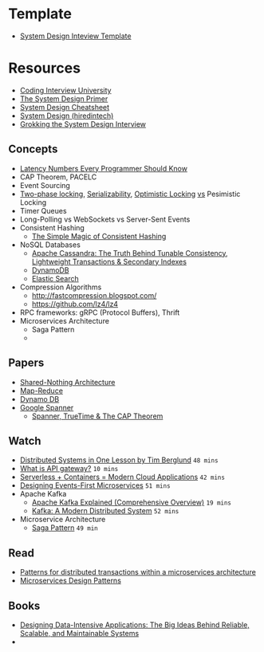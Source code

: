 # Template
- [System Design Inteview Template](system-design-template.md)

# Resources

- [Coding Interview University](https://github.com/jwasham/coding-interview-university)
- [The System Design Primer](https://github.com/donnemartin/system-design-primer)
- [System Design Cheatsheet](https://gist.github.com/vasanthk/485d1c25737e8e72759f)
- [System Design (hiredintech)](https://www.hiredintech.com/classrooms/system-design/)
- [Grokking the System Design Interview](https://www.educative.io/courses/grokking-the-system-design-interview/)


## Concepts
- [Latency Numbers Every Programmer Should Know](https://gist.github.com/jboner/2841832)
- CAP Theorem, PACELC
- Event Sourcing
- [Two-phase locking](https://en.wikipedia.org/wiki/Two-phase_locking), [Serializability](https://en.wikipedia.org/wiki/Serializability), [Optimistic Locking](https://enterprisecraftsmanship.com/posts/optimistic-locking-automatic-retry/) [vs](https://stackoverflow.com/questions/129329/optimistic-vs-pessimistic-locking) Pesimistic Locking
- Timer Queues
- Long-Polling vs WebSockets vs Server-Sent Events
- Consistent Hashing
  - [The Simple Magic of Consistent Hashing](https://www.paperplanes.de/2011/12/9/the-magic-of-consistent-hashing.html)
- NoSQL Databases
  - [Apache Cassandra: The Truth Behind Tunable Consistency, Lightweight Transactions & Secondary Indexes](https://medium.com/yugabyte/apache-cassandra-the-truth-behind-tunable-consistency-lightweight-transactions-secondary-42d928a7d994)
  - [DynamoDB](https://www.dynamodbguide.com/what-is-dynamo-db)
  - [Elastic Search](https://www.elastic.co/)
- Compression Algorithms
  - http://fastcompression.blogspot.com/
  - https://github.com/lz4/lz4 
- RPC frameworks: gRPC (Protocol Buffers), Thrift
- Microservices Architecture
  - Saga Pattern
  -

## Papers
 - [Shared-Nothing Architecture](http://db.cs.berkeley.edu/papers/hpts85-nothing.pdf)
 - [Map-Reduce](https://ai.google/research/pubs/pub62)
 - [Dynamo DB](https://www.dynamodbguide.com/the-dynamo-paper/)
 - [Google Spanner](https://ai.google/research/pubs/pub45855)
   - [Spanner, TrueTime & The CAP Theorem](https://storage.googleapis.com/pub-tools-public-publication-data/pdf/45855.pdf)

## Watch

- [Distributed Systems in One Lesson by Tim Berglund](https://www.youtube.com/watch?v=Y6Ev8GIlbxc) `48 mins`
- [What is API gateway?](https://www.youtube.com/watch?v=vHQqQBYJtLI) `10 mins`
- [Serverless + Containers = Modern Cloud Applications](https://www.youtube.com/watch?v=q9Wa5KJURec) `42 mins`
- [Designing Events-First Microservices](https://www.infoq.com/presentations/microservices-events-first-design/) `51 mins`
- Apache Kafka
  - [Apache Kafka Explained (Comprehensive Overview)](https://www.youtube.com/watch?v=JalUUBKdcA0) `19 mins`
  - [Kafka: A Modern Distributed System](https://www.youtube.com/watch?v=Ea3aoACnbEk) `52 mins`
- Microservice Architecture
  - [Saga Pattern](https://www.youtube.com/watch?v=YPbGW3Fnmbc) `49 min`

## Read
 - [Patterns for distributed transactions within a microservices architecture](https://developers.redhat.com/blog/2018/10/01/patterns-for-distributed-transactions-within-a-microservices-architecture/)
 - [Microservices Design Patterns](https://microservices.io/patterns/microservices.html)

## Books
- [Designing Data-Intensive Applications: The Big Ideas Behind Reliable, Scalable, and Maintainable Systems](https://www.amazon.com/Designing-Data-Intensive-Applications-Reliable-Maintainable/dp/1449373321/)
- 
 

 
